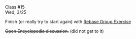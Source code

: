 <div class="lecture2">

<div class="column_date">
<p markdown="block">

Class #15 <br>
Wed, 3/25

</p>
</div>
<div class="column_materials">
<p markdown="block">

Finish (or really try to start again) with
[Rebase Group Exercise](activities/git_rebase.html)

~~Open Encyclopedia discussion.~~  (did not get to it)


</p>
</div>

<div class="column_assign">
<p markdown="block">



</p>
</div>

</div>
